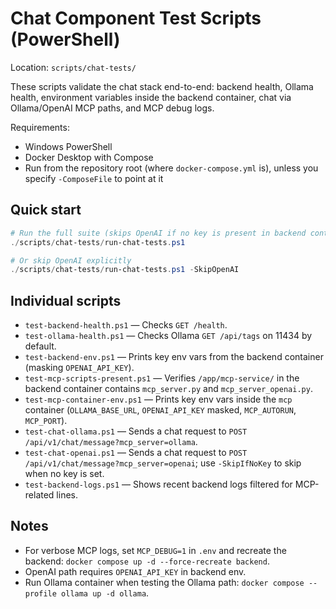 # Chat Component Test Scripts (PowerShell)

Location: `scripts/chat-tests/`

These scripts validate the chat stack end-to-end: backend health, Ollama health, environment variables inside the backend container, chat via Ollama/OpenAI MCP paths, and MCP debug logs.

Requirements:
- Windows PowerShell
- Docker Desktop with Compose
- Run from the repository root (where `docker-compose.yml` is), unless you specify `-ComposeFile` to point at it

## Quick start

```powershell
# Run the full suite (skips OpenAI if no key is present in backend container)
./scripts/chat-tests/run-chat-tests.ps1

# Or skip OpenAI explicitly
./scripts/chat-tests/run-chat-tests.ps1 -SkipOpenAI
```

## Individual scripts

- `test-backend-health.ps1` — Checks `GET /health`.
- `test-ollama-health.ps1` — Checks Ollama `GET /api/tags` on 11434 by default.
- `test-backend-env.ps1` — Prints key env vars from the backend container (masking `OPENAI_API_KEY`).
- `test-mcp-scripts-present.ps1` — Verifies `/app/mcp-service/` in the backend container contains `mcp_server.py` and `mcp_server_openai.py`.
- `test-mcp-container-env.ps1` — Prints key env vars inside the `mcp` container (`OLLAMA_BASE_URL`, `OPENAI_API_KEY` masked, `MCP_AUTORUN`, `MCP_PORT`).
- `test-chat-ollama.ps1` — Sends a chat request to `POST /api/v1/chat/message?mcp_server=ollama`.
- `test-chat-openai.ps1` — Sends a chat request to `POST /api/v1/chat/message?mcp_server=openai`; use `-SkipIfNoKey` to skip when no key is set.
- `test-backend-logs.ps1` — Shows recent backend logs filtered for MCP-related lines.

## Notes

- For verbose MCP logs, set `MCP_DEBUG=1` in `.env` and recreate the backend: `docker compose up -d --force-recreate backend`.
- OpenAI path requires `OPENAI_API_KEY` in backend env.
- Run Ollama container when testing the Ollama path: `docker compose --profile ollama up -d ollama`.
